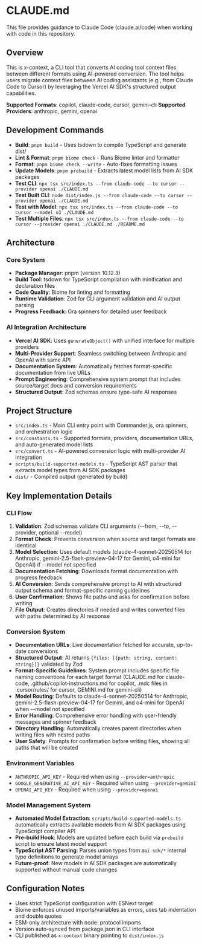 # CLAUDE.md

This file provides guidance to Claude Code (claude.ai/code) when working with code in this repository.

## Overview

This is x-context, a CLI tool that converts AI coding tool context files between different formats using AI-powered conversion. The tool helps users migrate context files between AI coding assistants (e.g., from Claude Code to Cursor) by leveraging the Vercel AI SDK's structured output capabilities.

**Supported Formats**: copilot, claude-code, cursor, gemini-cli
**Supported Providers**: anthropic, gemini, openai

## Development Commands

- **Build**: `pnpm build` - Uses tsdown to compile TypeScript and generate dist/
- **Lint & Format**: `pnpm biome check` - Runs Biome linter and formatter  
- **Format**: `pnpm biome check --write` - Auto-fixes formatting issues
- **Update Models**: `pnpm prebuild` - Extracts latest model lists from AI SDK packages
- **Test CLI**: `npx tsx src/index.ts --from claude-code --to cursor --provider openai ./CLAUDE.md`
- **Test Built CLI**: `node dist/index.js --from claude-code --to cursor --provider openai ./CLAUDE.md`
- **Test with Model**: `npx tsx src/index.ts --from claude-code --to cursor --model o3 ./CLAUDE.md`
- **Test Multiple Files**: `npx tsx src/index.ts --from claude-code --to cursor --provider openai ./CLAUDE.md ./README.md`

## Architecture

### Core System
- **Package Manager**: pnpm (version 10.12.3)
- **Build Tool**: tsdown for TypeScript compilation with minification and declaration files
- **Code Quality**: Biome for linting and formatting
- **Runtime Validation**: Zod for CLI argument validation and AI output parsing
- **Progress Feedback**: Ora spinners for detailed user feedback

### AI Integration Architecture
- **Vercel AI SDK**: Uses `generateObject()` with unified interface for multiple providers
- **Multi-Provider Support**: Seamless switching between Anthropic and OpenAI with same API
- **Documentation System**: Automatically fetches format-specific documentation from live URLs
- **Prompt Engineering**: Comprehensive system prompt that includes source/target docs and conversion requirements
- **Structured Output**: Zod schemas ensure type-safe AI responses

## Project Structure

- `src/index.ts` - Main CLI entry point with Commander.js, ora spinners, and orchestration logic
- `src/constants.ts` - Supported formats, providers, documentation URLs, and auto-generated model lists
- `src/convert.ts` - AI-powered conversion logic with multi-provider AI integration
- `scripts/build-supported-models.ts` - TypeScript AST parser that extracts model types from AI SDK packages
- `dist/` - Compiled output (generated by build)

## Key Implementation Details

### CLI Flow
1. **Validation**: Zod schemas validate CLI arguments (--from, --to, --provider, optional --model)
2. **Format Check**: Prevents conversion when source and target formats are identical
3. **Model Selection**: Uses default models (claude-4-sonnet-20250514 for Anthropic, gemini-2.5-flash-preview-04-17 for Gemini, o4-mini for OpenAI) if --model not specified
4. **Documentation Fetching**: Downloads format documentation with progress feedback
5. **AI Conversion**: Sends comprehensive prompt to AI with structured output schema and format-specific naming guidelines
6. **User Confirmation**: Shows file paths and asks for confirmation before writing
7. **File Output**: Creates directories if needed and writes converted files with paths determined by AI response

### Conversion System
- **Documentation URLs**: Live documentation fetched for accurate, up-to-date conversions
- **Structured Output**: AI returns `{files: [{path: string, content: string}]}` validated by Zod
- **Format-Specific Guidelines**: System prompt includes specific file naming conventions for each target format (CLAUDE.md for claude-code, .github/copilot-instructions.md for copilot, .mdc files in .cursor/rules/ for cursor, GEMINI.md for gemini-cli)
- **Model Routing**: Defaults to claude-4-sonnet-20250514 for Anthropic, gemini-2.5-flash-preview-04-17 for Gemini, and o4-mini for OpenAI when --model not specified
- **Error Handling**: Comprehensive error handling with user-friendly messages and spinner feedback
- **Directory Handling**: Automatically creates parent directories when writing files with nested paths
- **User Safety**: Prompts for confirmation before writing files, showing all paths that will be created

### Environment Variables
- `ANTHROPIC_API_KEY` - Required when using `--provider=anthropic`
- `GOOGLE_GENERATIVE_AI_API_KEY` - Required when using `--provider=gemini`
- `OPENAI_API_KEY` - Required when using `--provider=openai`

### Model Management System
- **Automated Model Extraction**: `scripts/build-supported-models.ts` automatically extracts available models from AI SDK packages using TypeScript compiler API
- **Pre-build Hook**: Models are updated before each build via `prebuild` script to ensure latest model support
- **TypeScript AST Parsing**: Parses union types from `@ai-sdk/*` internal type definitions to generate model arrays
- **Future-proof**: New models in AI SDK packages are automatically supported without manual code changes

## Configuration Notes

- Uses strict TypeScript configuration with ESNext target
- Biome enforces unused imports/variables as errors, uses tab indentation and double quotes
- ESM-only architecture with node: protocol imports  
- Version auto-synced from package.json in CLI interface
- CLI published as `x-context` binary pointing to `dist/index.js`
